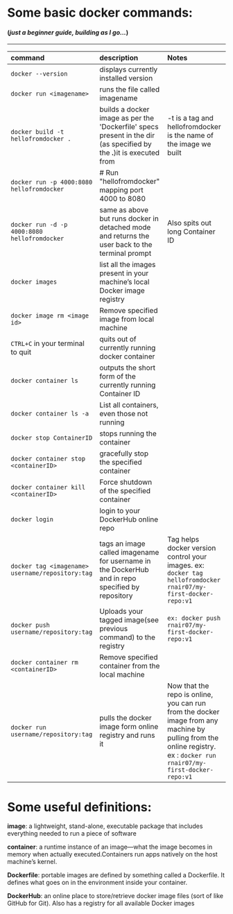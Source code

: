 # Some basic docker commands:
#### (_just a beginner guide, building as I go..._)
--------------------------------------------------------------------------------

**command**|**description**|**Notes**
:----------|:----------|:----------
`docker --version`|displays currently installed version
`docker run <imagename>`| runs the file called imagename
`docker build -t hellofromdocker .`| builds a docker image as per the 'Dockerfile' specs present in the dir (as specified by the **.**)it is executed from|-t is a tag and hellofromdocker is the name of the image we built 
`docker run -p 4000:8080 hellofromdocker`|  # Run "hellofromdocker" mapping port 4000 to 8080
`docker run -d -p 4000:8080 hellofromdocker`| same as above but runs docker in detached mode and returns the user back to the terminal prompt|Also spits out long Container ID
`docker images`| list all the images present in your machine’s local Docker image registry|
`docker image rm <image id>`|Remove specified image from local machine
`CTRL+C` in your terminal to quit|quits out of currently running docker container
`docker container ls`| outputs the short form of the currently running Container ID
`docker container ls -a`| List all containers, even those not running
`docker stop ContainerID`| stops running the container
`docker container stop <containerID>`|gracefully stop the specified container
`docker container kill <containerID>`|Force shutdown of the specified container
`docker login`| login to your DockerHub online repo
`docker tag <imagename> username/repository:tag`| tags an image called imagename for username in the DockerHub and in repo specified by repository|Tag helps docker version control your images. ex: `docker tag hellofromdocker rnair07/my-first-docker-repo:v1` 
`docker push username/repository:tag`|Uploads your tagged image(see previous command) to the registry| `ex: docker push rnair07/my-first-docker-repo:v1`
`docker container rm <containerID>`| Remove specified container from the local machine 
`docker run username/repository:tag`| pulls the docker image form online registry and runs it| Now that the repo is online, you can run from the docker image from any machine by pulling from the online registry. ex : `docker run rnair07/my-first-docker-repo:v1`






# Some useful definitions:

**image**:  a lightweight, stand-alone, executable package that includes everything needed to run a piece of software

**container**: a runtime instance of an image—what the image becomes in memory when actually executed.Containers run apps natively on the host machine’s kernel.

**Dockerfile**:  portable images are defined by something called a Dockerfile. It defines what goes on in the environment inside your container.

**DockerHub**: an online place to store/retrieve docker image files (sort of like GitHub for Git). Also has a registry for all available Docker images







